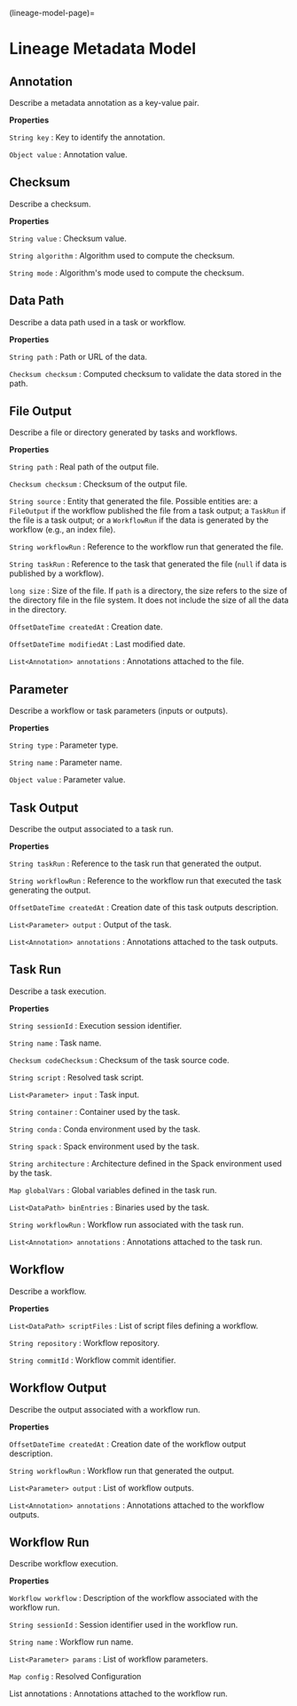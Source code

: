 (lineage-model-page)=

# Lineage Metadata Model

## Annotation

Describe a metadata annotation as a key-value pair.

**Properties**

`String key`
: Key to identify the annotation.

`Object value`
: Annotation value.

## Checksum

Describe a checksum.

**Properties**

`String value`
: Checksum value.

`String algorithm`
: Algorithm used to compute the checksum.

`String mode`
: Algorithm's mode used to compute the checksum.

## Data Path

Describe a data path used in a task or workflow.

**Properties**

`String path`
: Path or URL of the data.

`Checksum checksum`
: Computed checksum to validate the data stored in the path.


## File Output

Describe a file or directory generated by tasks and workflows.

**Properties**

`String path`
: Real path of the output file.

`Checksum checksum`
: Checksum of the output file.

`String source`
: Entity that generated the file. Possible entities are: a `FileOutput` if the workflow published the file from a task output; a `TaskRun` if the file is a task output; or a `WorkflowRun` if the data is generated by the workflow (e.g., an index file).

`String workflowRun`
: Reference to the workflow run that generated the file.

`String taskRun`
: Reference to the task that generated the file (`null` if data is published by a workflow).

`long size`
: Size of the file. If `path` is a directory, the size refers to the size of the directory file in the file system. It does not include the size of all the data in the directory.  

`OffsetDateTime createdAt`
: Creation date.

`OffsetDateTime modifiedAt`
: Last modified date.

`List<Annotation> annotations`
: Annotations attached to the file.

## Parameter

Describe a workflow or task parameters (inputs or outputs).

**Properties**

`String type`
: Parameter type.

`String name`
: Parameter name.

`Object value`
: Parameter value.


## Task Output

Describe the output associated to a task run.

**Properties**

`String taskRun`
: Reference to the task run that generated the output.

`String workflowRun`
: Reference to the workflow run that executed the task generating the output.

`OffsetDateTime createdAt`
: Creation date of this task outputs description.

`List<Parameter> output`
: Output of the task.

`List<Annotation> annotations`
: Annotations attached to the task outputs.

## Task Run

Describe a task execution.

**Properties**

`String sessionId`
: Execution session identifier.

`String name`
: Task name.

`Checksum codeChecksum`
: Checksum of the task source code.

`String script`
: Resolved task script.

`List<Parameter> input`
: Task input.

`String container`
: Container used by the task.

`String conda`
: Conda environment used by the task.

`String spack`
: Spack environment used by the task.

`String architecture`
: Architecture defined in the Spack environment used by the task.

`Map globalVars`
: Global variables defined in the task run.

`List<DataPath> binEntries`
: Binaries used by the task.

`String workflowRun`
: Workflow run associated with the task run.

`List<Annotation> annotations`
: Annotations attached to the task run.

## Workflow

Describe a workflow.

**Properties**

`List<DataPath> scriptFiles`
: List of script files defining a workflow.

`String repository`
: Workflow repository.

`String commitId`
: Workflow commit identifier.

## Workflow Output

Describe the output associated with a workflow run.

**Properties**

`OffsetDateTime createdAt`
: Creation date of the workflow output description.

`String workflowRun`
: Workflow run that generated the output.

`List<Parameter> output`
: List of workflow outputs.

`List<Annotation> annotations`
: Annotations attached to the workflow outputs.

## Workflow Run

Describe workflow execution.

**Properties**

`Workflow workflow`
: Description of the workflow associated with the workflow run.

`String sessionId`
: Session identifier used in the workflow run.

`String name`
: Workflow run name.

`List<Parameter> params`
: List of workflow parameters.

`Map config`
: Resolved Configuration

List<Annotation> annotations
: Annotations attached to the workflow run.


